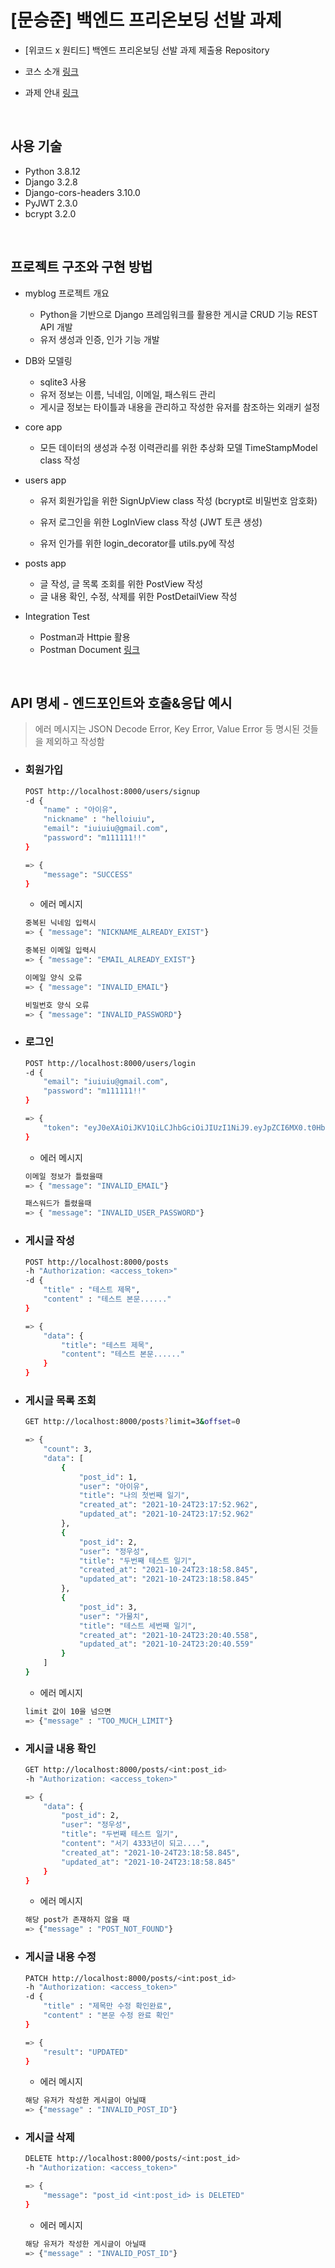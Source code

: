 # [문승준] 백엔드 프리온보딩 선발 과제

- [위코드 x 원티드] 백엔드 프리온보딩 선발 과제 제출용 Repository

- 코스 소개 [링크](https://www.wanted.co.kr/events/pre_onboarding_course_4?t=1635069780048)

- 과제 안내 [링크](https://wecode.notion.site/x-2f1edca34653419d8e109df1816197c2)

<br>

## 사용 기술

- Python 3.8.12
- Django 3.2.8
- Django-cors-headers 3.10.0
- PyJWT 2.3.0
- bcrypt 3.2.0

<br>

## 프로젝트 구조와 구현 방법

- myblog 프로젝트 개요

  - Python을 기반으로 Django 프레임워크를 활용한 게시글 CRUD 기능 REST API 개발
  - 유저 생성과 인증, 인가 기능 개발

  

- DB와 모델링

  - sqlite3 사용
  - 유저 정보는 이름, 닉네임, 이메일, 패스워드 관리
  - 게시글 정보는 타이틀과 내용을 관리하고 작성한 유저를 참조하는 외래키 설정

  

- core app

  - 모든 데이터의 생성과 수정 이력관리를 위한 추상화 모델 TimeStampModel class 작성

    

- users app

  - 유저 회원가입을 위한 SignUpView class 작성 (bcrypt로 비밀번호 암호화)

  - 유저 로그인을 위한 LogInView class 작성 (JWT 토큰 생성)

  - 유저 인가를 위한 login_decorator를 utils.py에 작성

    

- posts app 

  - 글 작성, 글 목록 조회를 위한 PostView 작성
  - 글 내용 확인, 수정, 삭제를 위한 PostDetailView 작성



- Integration Test
  - Postman과 Httpie 활용
  - Postman Document [링크](https://web.postman.co/documentation/17676214-e908a12e-1170-49b0-be36-a9f8ce0caf10/publish?workspaceId=d421537f-5bf1-4172-a044-aea332407b9a)

<br>

## API 명세 - 엔드포인트와 호출&응답 예시

> 에러 메시지는 JSON Decode Error, Key Error, Value Error 등 명시된 것들을 제외하고 작성함



- ### 회원가입

  ```bash
  POST http://localhost:8000/users/signup
  -d {
      "name" : "아이유",
      "nickname" : "helloiuiu",
      "email": "iuiuiu@gmail.com",
      "password": "m111111!!"
  }
  
  => {
      "message": "SUCCESS"
  }
  ```
   - 에러 메시지
 
  ```bash
  중복된 닉네임 입력시
  => { "message": "NICKNAME_ALREADY_EXIST"}
  
  중복된 이메일 입력시
  => { "message": "EMAIL_ALREADY_EXIST"}
  
  이메일 양식 오류
  => { "message": "INVALID_EMAIL"}
  
  비밀번호 양식 오류
  => { "message": "INVALID_PASSWORD"}
  ```

  

- ### 로그인

  ```bash
  POST http://localhost:8000/users/login
  -d {
      "email": "iuiuiu@gmail.com",
      "password": "m111111!!"
  }
  
  => {
      "token": "eyJ0eXAiOiJKV1QiLCJhbGciOiJIUzI1NiJ9.eyJpZCI6MX0.t0Hb9baTacCOS6849f6SmI1GShuLcsRQJqYTudHg9-k"
  }
  ```

  - 에러 메시지

  ```bash
  이메일 정보가 틀렸을때
  => { "message": "INVALID_EMAIL"}
  
  패스워드가 틀렸을때
  => { "message": "INVALID_USER_PASSWORD"}
  
  ```

  

- ### 게시글 작성

  ```bash
  POST http://localhost:8000/posts
  -h "Authorization: <access_token>"
  -d {
      "title" : "테스트 제목",
      "content" : "테스트 본문......"
  }
  
  => {
      "data": {
          "title": "테스트 제목",
          "content": "테스트 본문......"
      }
  }
  ```



- ### 게시글 목록 조회

  ```bash
  GET http://localhost:8000/posts?limit=3&offset=0
  
  => {
      "count": 3,
      "data": [
          {
              "post_id": 1,
              "user": "아이유",
              "title": "나의 첫번째 일기",
              "created_at": "2021-10-24T23:17:52.962",
              "updated_at": "2021-10-24T23:17:52.962"
          },
          {
              "post_id": 2,
              "user": "정우성",
              "title": "두번째 테스트 일기",
              "created_at": "2021-10-24T23:18:58.845",
              "updated_at": "2021-10-24T23:18:58.845"
          },
          {
              "post_id": 3,
              "user": "가물치",
              "title": "테스트 세번째 일기",
              "created_at": "2021-10-24T23:20:40.558",
              "updated_at": "2021-10-24T23:20:40.559"
          }
      ]
  }
  ```

  - 에러 메시지

  ```bash
  limit 값이 10을 넘으면
  => {"message" : "TOO_MUCH_LIMIT"}
  ```



- ### 게시글 내용 확인

  ```bash
  GET http://localhost:8000/posts/<int:post_id>
  -h "Authorization: <access_token>"
  
  => {
      "data": {
          "post_id": 2,
          "user": "정우성",
          "title": "두번째 테스트 일기",
          "content": "서기 4333년이 되고....",
          "created_at": "2021-10-24T23:18:58.845",
          "updated_at": "2021-10-24T23:18:58.845"
      }
  }
  ```

  - 에러 메시지

  ```bash
  해당 post가 존재하지 않을 때
  => {"message" : "POST_NOT_FOUND"}
  ```



- ### 게시글 내용 수정

  ```bash
  PATCH http://localhost:8000/posts/<int:post_id>
  -h "Authorization: <access_token>"
  -d {
      "title" : "제목만 수정 확인완료",
      "content" : "본문 수정 완료 확인"
  }
  
  => {
      "result": "UPDATED"
  }
  ```

  - 에러 메시지

  ```bash
  해당 유저가 작성한 게시글이 아닐때
  => {"message" : "INVALID_POST_ID"}
  ```



- ### 게시글 삭제

  ```bash
  DELETE http://localhost:8000/posts/<int:post_id>
  -h "Authorization: <access_token>"
  
  => {
      "message": "post_id <int:post_id> is DELETED"
  }
  ```

  - 에러 메시지

  ```bash
  해당 유저가 작성한 게시글이 아닐때
  => {"message" : "INVALID_POST_ID"}
  ```
